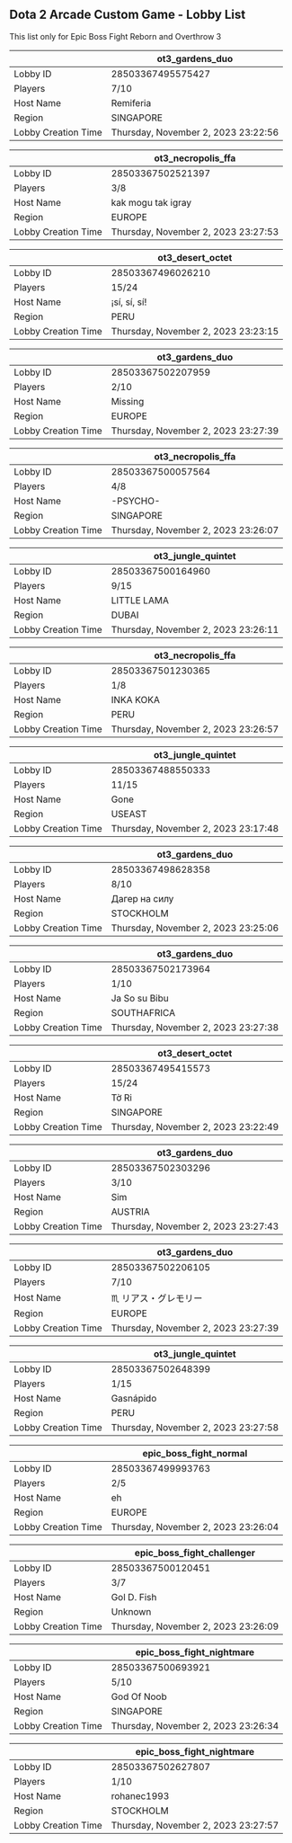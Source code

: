 ## Dota 2 Arcade Custom Game - Lobby List

This list only for Epic Boss Fight Reborn and Overthrow 3

|  | ot3_gardens_duo |
| ------ | ------ |
| Lobby ID | 28503367495575427 |
| Players | 7/10 |
| Host Name | Remiferia |
| Region | SINGAPORE |
| Lobby Creation Time | Thursday, November 2, 2023 23:22:56 |


|  | ot3_necropolis_ffa |
| ------ | ------ |
| Lobby ID | 28503367502521397 |
| Players | 3/8 |
| Host Name | kak mogu tak igray |
| Region | EUROPE |
| Lobby Creation Time | Thursday, November 2, 2023 23:27:53 |


|  | ot3_desert_octet |
| ------ | ------ |
| Lobby ID | 28503367496026210 |
| Players | 15/24 |
| Host Name | ¡sí, sí, sí! |
| Region | PERU |
| Lobby Creation Time | Thursday, November 2, 2023 23:23:15 |


|  | ot3_gardens_duo |
| ------ | ------ |
| Lobby ID | 28503367502207959 |
| Players | 2/10 |
| Host Name | Missing |
| Region | EUROPE |
| Lobby Creation Time | Thursday, November 2, 2023 23:27:39 |


|  | ot3_necropolis_ffa |
| ------ | ------ |
| Lobby ID | 28503367500057564 |
| Players | 4/8 |
| Host Name | -PSYCHO- |
| Region | SINGAPORE |
| Lobby Creation Time | Thursday, November 2, 2023 23:26:07 |


|  | ot3_jungle_quintet |
| ------ | ------ |
| Lobby ID | 28503367500164960 |
| Players | 9/15 |
| Host Name | LITTLE LAMA |
| Region | DUBAI |
| Lobby Creation Time | Thursday, November 2, 2023 23:26:11 |


|  | ot3_necropolis_ffa |
| ------ | ------ |
| Lobby ID | 28503367501230365 |
| Players | 1/8 |
| Host Name | INKA KOKA |
| Region | PERU |
| Lobby Creation Time | Thursday, November 2, 2023 23:26:57 |


|  | ot3_jungle_quintet |
| ------ | ------ |
| Lobby ID | 28503367488550333 |
| Players | 11/15 |
| Host Name | Gone |
| Region | USEAST |
| Lobby Creation Time | Thursday, November 2, 2023 23:17:48 |


|  | ot3_gardens_duo |
| ------ | ------ |
| Lobby ID | 28503367498628358 |
| Players | 8/10 |
| Host Name | Дагер на силу |
| Region | STOCKHOLM |
| Lobby Creation Time | Thursday, November 2, 2023 23:25:06 |


|  | ot3_gardens_duo |
| ------ | ------ |
| Lobby ID | 28503367502173964 |
| Players | 1/10 |
| Host Name | Ja So su Bibu |
| Region | SOUTHAFRICA |
| Lobby Creation Time | Thursday, November 2, 2023 23:27:38 |


|  | ot3_desert_octet |
| ------ | ------ |
| Lobby ID | 28503367495415573 |
| Players | 15/24 |
| Host Name | Tờ Ri |
| Region | SINGAPORE |
| Lobby Creation Time | Thursday, November 2, 2023 23:22:49 |


|  | ot3_gardens_duo |
| ------ | ------ |
| Lobby ID | 28503367502303296 |
| Players | 3/10 |
| Host Name | Sim |
| Region | AUSTRIA |
| Lobby Creation Time | Thursday, November 2, 2023 23:27:43 |


|  | ot3_gardens_duo |
| ------ | ------ |
| Lobby ID | 28503367502206105 |
| Players | 7/10 |
| Host Name | ♏ リアス・グレモリー |
| Region | EUROPE |
| Lobby Creation Time | Thursday, November 2, 2023 23:27:39 |


|  | ot3_jungle_quintet |
| ------ | ------ |
| Lobby ID | 28503367502648399 |
| Players | 1/15 |
| Host Name | Gasnápido |
| Region | PERU |
| Lobby Creation Time | Thursday, November 2, 2023 23:27:58 |


|  | epic_boss_fight_normal |
| ------ | ------ |
| Lobby ID | 28503367499993763 |
| Players | 2/5 |
| Host Name | eh |
| Region | EUROPE |
| Lobby Creation Time | Thursday, November 2, 2023 23:26:04 |


|  | epic_boss_fight_challenger |
| ------ | ------ |
| Lobby ID | 28503367500120451 |
| Players | 3/7 |
| Host Name | Gol D. Fish |
| Region | Unknown |
| Lobby Creation Time | Thursday, November 2, 2023 23:26:09 |


|  | epic_boss_fight_nightmare |
| ------ | ------ |
| Lobby ID | 28503367500693921 |
| Players | 5/10 |
| Host Name | God Of Noob |
| Region | SINGAPORE |
| Lobby Creation Time | Thursday, November 2, 2023 23:26:34 |


|  | epic_boss_fight_nightmare |
| ------ | ------ |
| Lobby ID | 28503367502627807 |
| Players | 1/10 |
| Host Name | rohanec1993 |
| Region | STOCKHOLM |
| Lobby Creation Time | Thursday, November 2, 2023 23:27:57 |


